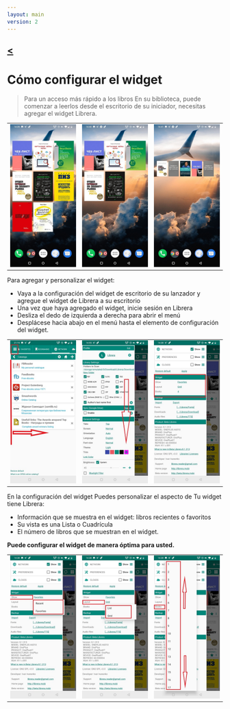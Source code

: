 ```yaml
---
layout: main
version: 2
---
```

[<](/wiki/faq)
---
# Cómo configurar el widget

> Para un acceso más rápido a los libros En su biblioteca, puede comenzar a leerlos desde el escritorio de su iniciador,
necesitas agregar el widget Librera.


||||
|-|-|-|
|![](6.jpg)|![](9.jpg)|![](10.jpg)|


Para agregar y personalizar el widget:

* Vaya a la configuración del widget de escritorio de su lanzador y agregue el widget de Librera a su escritorio
* Una vez que haya agregado el widget, inicie sesión en Librera
* Desliza el dedo de izquierda a derecha para abrir el menú
* Desplácese hacia abajo en el menú hasta el elemento de configuración del widget.

||||
|-|-|-|
|![](20.jpg)|![](21.jpg)|![](22.jpg)|

En la configuración del widget Puedes personalizar el aspecto de Tu widget tiene Librera:

* Información que se muestra en el widget: libros recientes o favoritos
* Su vista es una Lista o Cuadrícula
* El número de libros que se muestran en el widget.

**Puede configurar el widget de manera óptima para usted.**

||||
|-|-|-|
|![](2.jpg)|![](3.jpg)|![](4.jpg)|



